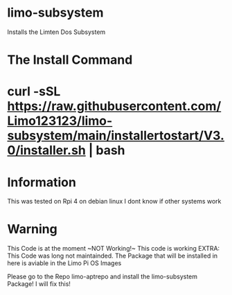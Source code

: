 # limo-subsystem
Installs the Limten Dos Subsystem

# The Install Command
# curl -sSL https://raw.githubusercontent.com/Limo123123/limo-subsystem/main/installertostart/V3.0/installer.sh |  bash
# Information
This was tested on Rpi 4 on debian linux
I dont know if other systems work
# Warning
This Code is at the moment ~NOT Working!~ This code is working
EXTRA:
This Code was long not maintainded.
The Package that will be installed in here is aviable in the Limo Pi OS Images

Please go to the Repo limo-aptrepo and install the limo-subsystem Package!
I will fix this!
